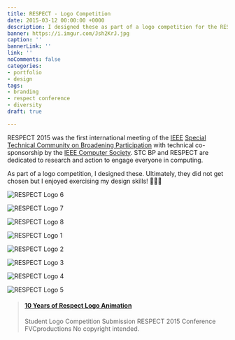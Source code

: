 ```yaml
---
title: RESPECT - Logo Competition
date: 2015-03-12 00:00:00 +0000
description: I designed these as part of a logo competition for the RESPECT conference.
banner: https://i.imgur.com/Jsh2KrJ.jpg
caption: ''
bannerLink: ''
link: ''
noComments: false
categories:
- portfolio
- design
tags:
- branding
- respect conference
- diversity
draft: true

---
```

RESPECT 2015 was the first international meeting of the [IEEE](//www.computer.org/) [Special Technical Community on Broadening Participation](//stcbp.org/) with technical co-sponsorship by the [IEEE Computer Society](//www.computer.org/). STC BP and RESPECT are dedicated to research and action to engage everyone in computing.

As part of a logo competition, I designed these. Ultimately, they did not get chosen but I enjoyed exercising my design skills! 👩🏽‍🎨️

![RESPECT Logo 6](https://i.imgur.com/hvZJugN.jpg)

![RESPECT Logo 7](https://i.imgur.com/F50y32L.jpg) 

![RESPECT Logo 8](https://i.imgur.com/jnABftD.jpg)

![RESPECT Logo 1](https://i.imgur.com/tj4iCkm.jpg)

![RESPECT Logo 2](https://i.imgur.com/vxFdtTE.jpg)

![RESPECT Logo 3](https://i.imgur.com/Jsh2KrJ.jpg)

![RESPECT Logo 4](https://i.imgur.com/DDn6NKj.jpg)

![RESPECT Logo 5](https://i.imgur.com/2Y9OP5g.jpg)

<blockquote class="embedly-card"><h4><a href="https://www.youtube.com/watch?v=N4F8XjvothQ">10 Years of Respect Logo Animation</a></h4><p>Student Logo Competition Submission RESPECT 2015 Conference FVCproductions No copyright intended.</p></blockquote>

<script async src="//cdn.embedly.com/widgets/platform.js" charset="UTF-8"></script>